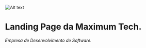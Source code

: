 ![Alt text](https://github.com/diegoMasin/maximumtech/blob/master/assets/img/logo-colorida.png)

# Landing Page da Maximum Tech.   
###### Empresa de Desenvolvimento de Software.
